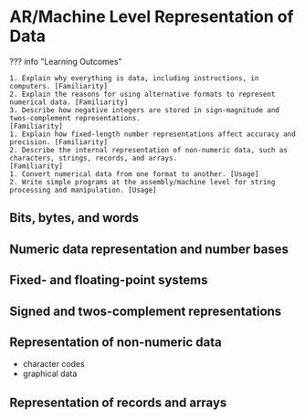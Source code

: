# AR/Machine Level Representation of Data

??? info "Learning Outcomes"

    1. Explain why everything is data, including instructions, in computers. [Familiarity]
    2. Explain the reasons for using alternative formats to represent numerical data. [Familiarity]
    3. Describe how negative integers are stored in sign-magnitude and twos-complement representations.
    [Familiarity]
    1. Explain how fixed-length number representations affect accuracy and precision. [Familiarity]
    2. Describe the internal representation of non-numeric data, such as characters, strings, records, and arrays.
    [Familiarity]
    1. Convert numerical data from one format to another. [Usage]
    2. Write simple programs at the assembly/machine level for string processing and manipulation. [Usage]

## Bits, bytes, and words

## Numeric data representation and number bases

## Fixed- and floating-point systems

## Signed and twos-complement representations

## Representation of non-numeric data 

- character codes
- graphical data
  
## Representation of records and arrays